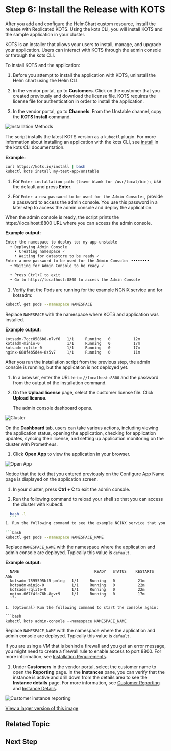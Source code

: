 # Step 6: Install the Release with KOTS

After you add and configure the HelmChart custom resource, install the release with Replicated KOTS. Using the kots CLI, you will install KOTS and the sample application in your cluster.

KOTS is an installer that allows your users to install, manage, and upgrade your application. Users can interact with KOTS through the admin console or through the kots CLI.

To install KOTS and the application:

1. Before you attempt to install the application with KOTS, uninstall the Helm chart using the Helm CLI. 

1. In the vendor portal, go to **Customers**. Click on the customer that you created previously and download the license file. KOTS requires the license file for authentication in order to install the application.

1. In the vendor portal, go to **Channels**. From the Unstable channel, copy the **KOTS Install** command.

  ![Installation Methods](/images/guides/kots/installation-methods-existing.png)

  The script installs the latest KOTS version as a `kubectl` plugin. For more information about installing an application with the kots CLI, see [install](../reference/kots-cli-install/) in the kots CLI documentation.

  **Example:**

  ```bash
  curl https://kots.io/install | bash
  kubectl kots install my-test-app/unstable
  ```

1. For `Enter installation path (leave blank for /usr/local/bin):`, use the default and press **Enter**.

1. For `Enter a new password to be used for the Admin Console:`, provide a password to access the admin console. You use this password in a later step to access the admin console and deploy the application.

  When the admin console is ready, the script prints the https://localhost:8800 URL where you can access the admin console.

  **Example output:**

  ```bash
  Enter the namespace to deploy to: my-app-unstable
    • Deploying Admin Console
      • Creating namespace ✓
      • Waiting for datastore to be ready ✓
  Enter a new password to be used for the Admin Console: ••••••••
    • Waiting for Admin Console to be ready ✓

    • Press Ctrl+C to exit
    • Go to http://localhost:8800 to access the Admin Console
  ```

1. Verify that the Pods are running for the example NGNIX service and for kotsadm:

  ```bash
  kubectl get pods --namespace NAMESPACE
  ```

  Replace `NAMESPACE` with the namespace where KOTS and application was installed.

  **Example output:**

  ```NAME                       READY   STATUS    RESTARTS   AGE
  kotsadm-7ccc8586b8-n7vf6   1/1     Running   0          12m
  kotsadm-minio-0            1/1     Running   0          17m
  kotsadm-rqlite-0           1/1     Running   0          17m
  nginx-688f4b5d44-8s5v7     1/1     Running   0          11m
  ```

  After you run the installation script from the previous step, the admin console is running, but the application is not deployed yet.

1. In a browser, enter the URL `http://localhost:8800` and the password from the output of the installation command.

1. On the **Upload license** page, select the customer license file. Click **Upload license**.

   The admin console dashboard opens.

  ![Cluster](/images/guides/kots/application-tutorial-ui.png)

  On the **Dashboard** tab, users can take various actions, including viewing the application status, opening the application, checking for application updates, syncing their license, and setting up application monitoring on the cluster with Prometheus.

1. Click **Open App** to view the application in your browser.

  ![Open App](/images/guides/kots/open-app.png)

  Notice that the text that you entered previously on the Configure App Name page is displayed on the application screen.

1. In your cluster, press **Ctrl + C** to exit the admin console.

1. Run the following command to reload your shell so that you can access the cluster with kubectl:

  ```bash
    bash -l
    ```
1. Run the following command to see the example NGINX service that you just deployed:

  ```bash
  kubectl get pods --namespace NAMESPACE_NAME
  ```
  Replace `NAMESPACE_NAME` with the namespace where the application and admin console are deployed. Typically this value is `default`.

  **Example output:**

  ```
    NAME                                 READY   STATUS    RESTARTS   AGE
    kotsadm-7595595bf5-pmlng   1/1     Running   0          21m
    kotsadm-minio-0            1/1     Running   0          22m
    kotsadm-rqlite-0           1/1     Running   0          22m
    nginx-667f4fc76b-8gvr9     1/1     Running   0          17m
    ```

1. (Optional) Run the following command to start the console again:

  ```bash
  kubectl kots admin-console --namespace NAMESPACE_NAME
  ```

  Replace `NAMESPACE_NAME` with the namespace where the application and admin console are deployed. Typically this value is `default`.

  If you are using a VM that is behind a firewall and you get an error message, you might need to create a firewall rule to enable access to port 8800. For more information, see [Installation Requirements](/enterprise/installing-general-requirements).

1. Under **Customers** in the vendor portal, select the customer name to open the **Reporting** page. In the **Instances** pane, you can verify that the instance is active and drill down from the details area to see the **Instance details** page. For more information, see [Customer Reporting](customer-reporting) and [Instance Details](instance-insights-details).

  ![Customer instance reporting](/images/customer-instances-tutorial.png)

  [View a larger version of this image](/images/customer-instances-tutorial.png)

## Related Topic

## Next Step